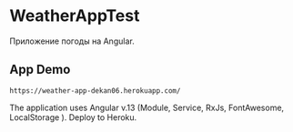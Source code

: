# WeatherAppTest

Приложение погоды на Angular. 

## App Demo

`https://weather-app-dekan06.herokuapp.com/`

The application uses Angular v.13 (Module, Service, RxJs, FontAwesome, LocalStorage ).
Deploy to Heroku.
